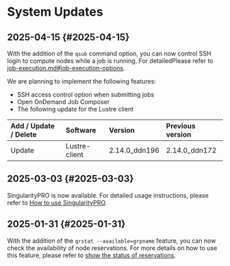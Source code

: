 # System Updates

## 2025-04-15 {#2025-04-15}

With the addition of the `qsub` command option, you can now control SSH login to compute nodes while a job is running. For detailedPlease refer to [job-execution.md#job-execution-options](job-execution.md#job-execution-options).

We are planning to implement the following features:

* SSH access control option when submitting jobs
* Open OnDemand Job Composer
* The following update for the Lustre client

| Add / Update / Delete | Software | Version | Previous version |
|:--|:--|:--|:--|
| Update | Lustre-client | 2.14.0_ddn196 | 2.14.0_ddn172 |

## 2025-03-03 {#2025-03-03}

SingularityPRO is now available. For detailed usage instructions, please refer to [How to use SingularityPRO](containers.md#how-to-use-singularitypro).

## 2025-01-31 {#2025-01-31}

With the addition of the `qrstat --available=grpname` feature, you can now check the availability of node reservations. For more details on how to use this feature, please refer to [show the status of reservations](job-execution.md#show-the-status-of-reservations).
